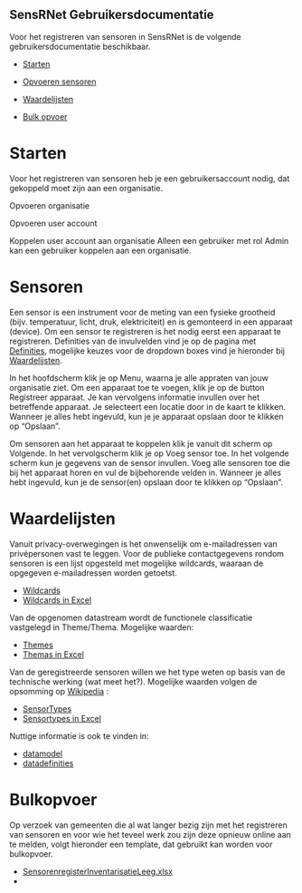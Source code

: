 SensRNet Gebruikersdocumentatie
-------------------------------
Voor het registreren van sensoren in SensRNet is de volgende gebruikersdocumentatie beschikbaar.

- [Starten](#Starten)
- [Opvoeren sensoren](#Sensoren)

- [Waardelijsten](#Waardelijsten)
- [Bulk opvoer](#Bulkopvoer)


Starten
=======
 Voor het registreren van sensoren heb je een gebruikersaccount nodig, dat gekoppeld moet zijn aan een organisatie. 
 
 Opvoeren organisatie
 
 Opvoeren user account
 
 Koppelen user account aan organisatie
 Alleen een gebruiker met rol Admin kan een gebruiker koppelen aan een organisatie.

Sensoren
========
Een sensor is een instrument voor de meting van een fysieke grootheid (bijv. temperatuur, licht, druk, elektriciteit) en is gemonteerd in een apparaat (device). Om een sensor te registreren is het nodig eerst een apparaat te registreren. Definities van de invulvelden vind je op de pagina met [Definities](https://github.com/kadaster-labs/sensrnet-home/blob/main/docs/Definitions.rst), mogelijke keuzes voor de dropdown boxes vind je hieronder bij [Waardelijsten](#Waardelijsten).  

In het hoofdscherm klik je op Menu, waarna je alle appraten van jouw organisatie ziet. Om een apparaat toe te voegen, klik je op de button Registreer apparaat. Je kan vervolgens informatie invullen over het betreffende apparaat. Je selecteert een locatie door in de kaart te klikken. Wanneer je alles hebt ingevuld, kun je je apparaat opslaan door te klikken op “Opslaan”.

Om sensoren aan het apparaat te koppelen klik je vanuit dit scherm op Volgende. In het vervolgscherm klik je op Voeg sensor toe. 
In het volgende scherm kun je gegevens van de sensor invullen. Voeg alle sensoren toe die bij het apparaat horen en vul de bijbehorende velden in. Wanneer je alles hebt ingevuld, kun je de sensor(en) opslaan door te klikken op “Opslaan”.

Waardelijsten
=============

Vanuit privacy-overwegingen is het onwenselijk om e-mailadressen van privépersonen vast te leggen. Voor de publieke contactgegevens rondom sensoren is een lijst opgesteld met mogelijke wildcards, waaraan de opgegeven e-mailadressen worden getoetst. 
- [Wildcards](Waardelijst_Wildcards.md) 
- [Wildcards in Excel](Waardelijst_Wildcards.xlsx)

Van de opgenomen datastream wordt de functionele classificatie vastgelegd in Theme/Thema. Mogelijke waarden:
- [Themes](Waardelijst_Thema.md)
- [Themas in Excel](Waardelijst_Thema.xlsx)

Van de geregistreerde sensoren willen we het type weten op basis van de technische werking (wat meet het?). Mogelijke waarden volgen de opsomming op [Wikipedia](https://en.wikipedia.org/wiki/List_of_sensors)  :
- [SensorTypes](Waardelijst_SensorTypes.md)
- [Sensortypes in Excel](Waardelijst_Sensortypes.xlsx)

 
 Nuttige informatie is ook te vinden in:
- [datamodel](model.md)
- [datadefinities](definitions.rst)

Bulkopvoer
===========
Op verzoek van gemeenten die al wat langer bezig zijn met het registreren van sensoren en voor wie het teveel werk zou zijn deze opnieuw online aan te melden, volgt hieronder een template, dat gebruikt kan worden voor bulkopvoer.

- [SensorenregisterInventarisatieLeeg.xlsx](SensorenregisterInventarisatieLeeg.xlsx)
- 


